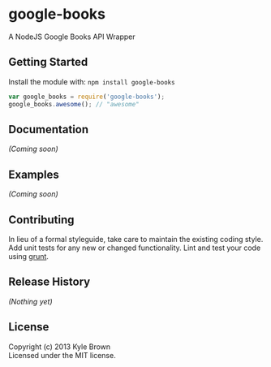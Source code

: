 # google-books

A NodeJS Google Books API Wrapper

## Getting Started
Install the module with: `npm install google-books`

```javascript
var google_books = require('google-books');
google_books.awesome(); // "awesome"
```

## Documentation
_(Coming soon)_

## Examples
_(Coming soon)_

## Contributing
In lieu of a formal styleguide, take care to maintain the existing coding style. Add unit tests for any new or changed functionality. Lint and test your code using [grunt](https://github.com/gruntjs/grunt).

## Release History
_(Nothing yet)_

## License
Copyright (c) 2013 Kyle Brown  
Licensed under the MIT license.
